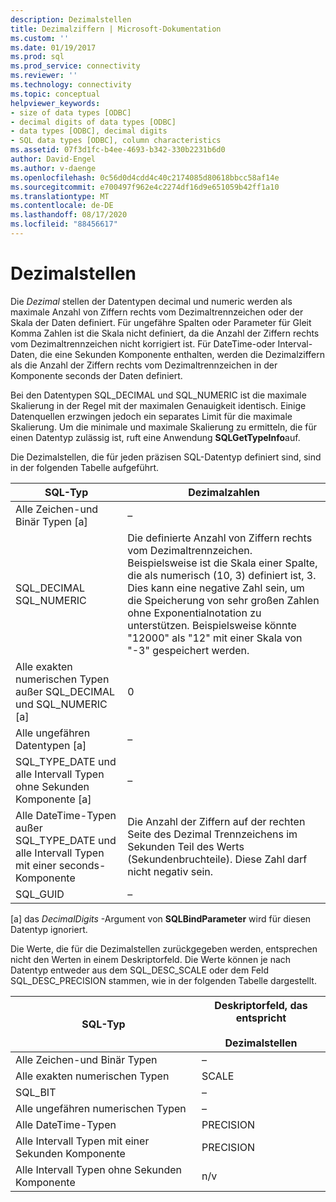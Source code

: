 ```yaml
---
description: Dezimalstellen
title: Dezimalziffern | Microsoft-Dokumentation
ms.custom: ''
ms.date: 01/19/2017
ms.prod: sql
ms.prod_service: connectivity
ms.reviewer: ''
ms.technology: connectivity
ms.topic: conceptual
helpviewer_keywords:
- size of data types [ODBC]
- decimal digits of data types [ODBC]
- data types [ODBC], decimal digits
- SQL data types [ODBC], column characteristics
ms.assetid: 07f3d1fc-b4ee-4693-b342-330b2231b6d0
author: David-Engel
ms.author: v-daenge
ms.openlocfilehash: 0c56d0d4cdd4c40c2174085d80618bbcc58af14e
ms.sourcegitcommit: e700497f962e4c2274df16d9e651059b42ff1a10
ms.translationtype: MT
ms.contentlocale: de-DE
ms.lasthandoff: 08/17/2020
ms.locfileid: "88456617"
---
```

# <a name="decimal-digits"></a>Dezimalstellen
Die *Dezimal* stellen der Datentypen decimal und numeric werden als maximale Anzahl von Ziffern rechts vom Dezimaltrennzeichen oder der Skala der Daten definiert. Für ungefähre Spalten oder Parameter für Gleit Komma Zahlen ist die Skala nicht definiert, da die Anzahl der Ziffern rechts vom Dezimaltrennzeichen nicht korrigiert ist. Für DateTime-oder Interval-Daten, die eine Sekunden Komponente enthalten, werden die Dezimalziffern als die Anzahl der Ziffern rechts vom Dezimaltrennzeichen in der Komponente seconds der Daten definiert.  
  
 Bei den Datentypen SQL_DECIMAL und SQL_NUMERIC ist die maximale Skalierung in der Regel mit der maximalen Genauigkeit identisch. Einige Datenquellen erzwingen jedoch ein separates Limit für die maximale Skalierung. Um die minimale und maximale Skalierung zu ermitteln, die für einen Datentyp zulässig ist, ruft eine Anwendung **SQLGetTypeInfo**auf.  
  
 Die Dezimalstellen, die für jeden präzisen SQL-Datentyp definiert sind, sind in der folgenden Tabelle aufgeführt.  
  
|SQL-Typ|Dezimalzahlen|  
|--------------|--------------------|  
|Alle Zeichen-und Binär Typen [a]|–|  
|SQL_DECIMAL<br />SQL_NUMERIC|Die definierte Anzahl von Ziffern rechts vom Dezimaltrennzeichen. Beispielsweise ist die Skala einer Spalte, die als numerisch (10, 3) definiert ist, 3. Dies kann eine negative Zahl sein, um die Speicherung von sehr großen Zahlen ohne Exponentialnotation zu unterstützen. Beispielsweise könnte "12000" als "12" mit einer Skala von "-3" gespeichert werden.|  
|Alle exakten numerischen Typen außer SQL_DECIMAL und SQL_NUMERIC [a]|0|  
|Alle ungefähren Datentypen [a]|–|  
|SQL_TYPE_DATE und alle Intervall Typen ohne Sekunden Komponente [a]|–|  
|Alle DateTime-Typen außer SQL_TYPE_DATE und alle Intervall Typen mit einer seconds-Komponente|Die Anzahl der Ziffern auf der rechten Seite des Dezimal Trennzeichens im Sekunden Teil des Werts (Sekundenbruchteile). Diese Zahl darf nicht negativ sein.|  
|SQL_GUID|–|  
  
 [a] das *DecimalDigits* -Argument von **SQLBindParameter** wird für diesen Datentyp ignoriert.  
  
 Die Werte, die für die Dezimalstellen zurückgegeben werden, entsprechen nicht den Werten in einem Deskriptorfeld. Die Werte können je nach Datentyp entweder aus dem SQL_DESC_SCALE oder dem Feld SQL_DESC_PRECISION stammen, wie in der folgenden Tabelle dargestellt.  
  
|SQL-Typ|Deskriptorfeld, das entspricht<br /><br /> Dezimalstellen|  
|--------------|----------------------------------------------------------|  
|Alle Zeichen-und Binär Typen|–|  
|Alle exakten numerischen Typen|SCALE|  
|SQL_BIT|–|  
|Alle ungefähren numerischen Typen|–|  
|Alle DateTime-Typen|PRECISION|  
|Alle Intervall Typen mit einer Sekunden Komponente|PRECISION|  
|Alle Intervall Typen ohne Sekunden Komponente|n/v|
